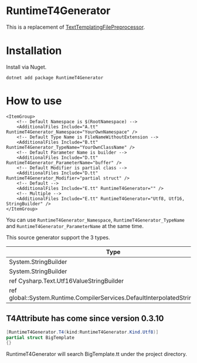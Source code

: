 # RuntimeT4Generator

This is a replacement of [TextTemplatingFilePreprocessor](https://docs.microsoft.com/en-us/visualstudio/modeling/run-time-text-generation-with-t4-text-templates?view=vs-2022).

# Installation

Install via Nuget.

```
dotnet add package RuntimeT4Generator
```

# How to use

```xml:Example.csproj
<ItemGroup>
    <!-- Default Namespace is $(RootNamespace) -->
    <AdditionalFiles Include="A.tt" RuntimeT4Generator_Namespace="YourOwnNamespace" />
    <!-- Default Type Name is FileNameWithoutExtension -->
    <AdditionalFiles Include="B.tt" RuntimeT4Generator_TypeName="YourOwnClassName" />
    <!-- Default Parameter Name is builder -->
    <AdditionalFiles Include="D.tt" RuntimeT4Generator_ParameterName="buffer" />
    <!-- Default Modifier is partial class -->
    <AdditionalFiles Include="D.tt" RuntimeT4Generator_Modifier="partial struct" />
    <!-- Default -->
    <AdditionalFiles Include="E.tt" RuntimeT4Generator="" />
    <!-- Multiple -->
    <AdditionalFiles Include="E.tt" RuntimeT4Generator="Utf8, Utf16, StringBuilder" />
</ItemGroup>
```

You can use `RuntimeT4Generator_Namespace`, `RuntimeT4Generator_TypeName` and `RuntimeT4Generator_ParameterName` at the same time.

This source generator support the 3 types.

|Type|RuntimeT4Generator Value|
|-|-|
|System.StringBuilder|"StringBuilder" or ""|
|System.StringBuilder|"StringBuilder" or ""|
|ref Cysharp.Text.Utf16ValueStringBuilder|"Utf16"|
|ref global::System.Runtime.CompilerServices.DefaultInterpolatedStringHandler|"DefaultInterpolatedStringHandler"|

## T4Attribute has come since version 0.3.10

```csharp
[RuntimeT4Generator.T4(kind:RuntimeT4Generator.Kind.Utf8)]
partial struct BigTemplate
{}
```

RuntimeT4Generator will search BigTemplate.tt under the project directory.